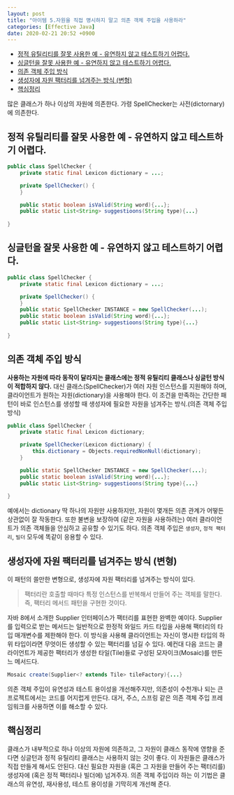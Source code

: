 ```yaml
---
layout: post
title: "아이템 5.자원을 직접 명시하지 말고 의존 객체 주입을 사용하라"
categories: [Effective Java]
date: 2020-02-21 20:52 +0900
---
```

<!-- TOC -->

- [정적 유틸리티를 잘못 사용한 예 - 유연하지 않고 테스트하기 어렵다.](#정적-유틸리티를-잘못-사용한-예---유연하지-않고-테스트하기-어렵다)
- [싱글턴을 잘못 사용한 예 - 유연하지 않고 테스트하기 어렵다.](#싱글턴을-잘못-사용한-예---유연하지-않고-테스트하기-어렵다)
- [의존 객체 주입 방식](#의존-객체-주입-방식)
- [생성자에 자원 팩터리를 넘겨주는 방식 (변형)](#생성자에-자원-팩터리를-넘겨주는-방식-변형)
- [핵심정리](#핵심정리)

<!-- /TOC -->
많은 클래스가 하나 이상의 자원에 의존한다. 가령 SpellChecker는 사전(dictornary)에 의존한다. 

## 정적 유틸리티를 잘못 사용한 예 - 유연하지 않고 테스트하기 어렵다.
```java
public class SpellChecker {
    private static final Lexicon dictionary = ...;

    private SpellChecker() {
    }

    public static boolean isValid(String word){...};
    public static List<String> suggestioons(String type){...}
    
}
```

## 싱글턴을 잘못 사용한 예 - 유연하지 않고 테스트하기 어렵다.
```java
public class SpellChecker {
    private static final Lexicon dictionary = ...;

    private SpellChecker() {
    }
    public static SpellChecker INSTANCE = new SpellChecker(...);
    public static boolean isValid(String word){...};
    public static List<String> suggestioons(String type){...}
    
}
```

## 의존 객체 주입 방식
**사용하는 자원에 따라 동작이 달라지는 클래스에는 정적 유틸리티 클래스나 싱글턴 방식이 적합하지 않다.**
대신 클래스(SpellChecker)가 여러 자원 인스턴스를 지원해야 하며, 클라이언트가 원하는 자원(dictionary)을 사용해야 한다. 이 조건을 만족하는 간단한 패턴이 바로 인스턴스를 생성할 때 생성자에 필요한 자원을 넘겨주는 방식.(의존 객체 주입 방식)

```java
public class SpellChecker {
    private static final Lexicon dictionary;

    private SpellChecker(Lexicon dictionary) {
        this.dictionary = Objects.requiredNonNull(dictionary);
    }

    public static SpellChecker INSTANCE = new SpellChecker(...);
    public static boolean isValid(String word){...};
    public static List<String> suggestioons(String type){...}
    
}
```
예에서는 dictionary 딱 하나의 자원만 사용하지만, 자원이 몇개든 의존 관계가 어떻든 상관없이 잘 작동한다. 또한 불변을 보장하여 (같은 자원을 사용하려는) 여러 클라이언트가 의존 객체들을 안심하고 공유할 수 있기도 하다. 의존 객체 주입은 `생성자`, `정적 팩터리`, `빌더` 모두에 똑같이 응용할 수 있다.

## 생성자에 자원 팩터리를 넘겨주는 방식 (변형)
이 패턴의 쓸만한 변형으로, 생성자에 자원 팩터리를 넘겨주는 방식이 있다. 
> 팩터리란 호출할 때마다 특정 인스턴스를 반복해서 만들어 주는 객체를 말한다. 즉, 팩터리 메서드 패턴을 구현한 것이다.

자바 8에서 소개한 Supplier<T> 인터페이스가 팩터리를 표현한 완벽한 예이다. Supplier<T>를 입력으로 받는 메서드는 일반적으로 한정적 와일드 카드 타입을 사용해 팩터리의 타입 매개변수를 제한해야 한다. 이 방식을 사용해 클라이언트는 자신이 명시한 타입의 하위 타입이라면 무엇이든 생성할 수 있는 팩터리를 넘길 수 있다. 예컨대 다음 코드는 클라이언트가 제공한 팩터리가 생성한 타일(Tile)들로 구성된 모자이크(Mosaic)를 만든느 메서드다.
```java
Mosaic create(Supplier<? extends Tile> tileFactory){...}
```

의존 객체 주입이 유연성과 테스트 용이성을 개선해주지만, 의존성이 수천개나 되는 큰 프로젝트에서는 코드를 어지럽게 만든다. 대거, 주스, 스프링 같은 의존 객체 주입 프레임워크를 사용하면 이를 해소할 수 있다. 

## 핵심정리
클래스가 내부적으로 하나 이상의 자원에 의존하고, 그 자원이 클래스 동작에 영향을 준다면 싱글턴과 정적 유틸리티 클래스는 사용하지 않는 것이 좋다. 이 자원들은 클래스가 직접 만들게 해서도 안된다. 대신 필요한 자원을 (혹은 그 자원을 만들어 주는 팩터리를) 생성자에 (혹은 정적 팩터리나 빌더에) 넘겨주자. 의존 객체 주입이라 하는 이 기법은 클래스의 유연성, 재사용성, 테스트 용이성을 기막히게 개선해 준다.
